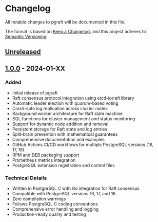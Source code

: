# Changelog

All notable changes to pgraft will be documented in this file.

The format is based on [Keep a Changelog](https://keepachangelog.com/en/1.0.0/),
and this project adheres to [Semantic Versioning](https://semver.org/spec/v2.0.0.html).

## [Unreleased]

## [1.0.0] - 2024-01-XX

### Added
- Initial release of pgraft
- Raft consensus protocol integration using etcd-io/raft library
- Automatic leader election with quorum-based voting
- Crash-safe log replication across cluster nodes
- Background worker architecture for Raft state machine
- SQL functions for cluster management and status monitoring
- Support for dynamic node addition and removal
- Persistent storage for Raft state and log entries
- Split-brain prevention with mathematical guarantees
- Comprehensive documentation and examples
- GitHub Actions CI/CD workflows for multiple PostgreSQL versions (16, 17, 18)
- RPM and DEB packaging support
- Prometheus metrics integration
- PostgreSQL extension registration and control files

### Technical Details
- Written in PostgreSQL C with Go integration for Raft consensus
- Compatible with PostgreSQL versions 16, 17, and 18
- Zero compilation warnings
- Follows PostgreSQL C coding conventions
- Comprehensive error handling and logging
- Production-ready quality and testing

[Unreleased]: https://github.com/pgElephant/pgraft/compare/v1.0.0...HEAD
[1.0.0]: https://github.com/pgElephant/pgraft/releases/tag/v1.0.0
